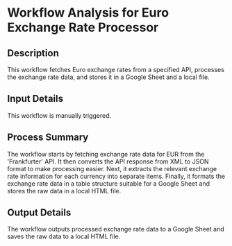 # Workflow Analysis for Euro Exchange Rate Processor

## Description
This workflow fetches Euro exchange rates from a specified API, processes the exchange rate data, and stores it in a Google Sheet and a local file.

## Input Details
This workflow is manually triggered.

## Process Summary
The workflow starts by fetching exchange rate data for EUR from the 'Frankfurter' API. It then converts the API response from XML to JSON format to make processing easier. Next, it extracts the relevant exchange rate information for each currency into separate items. Finally, it formats the exchange rate data in a table structure suitable for a Google Sheet and stores the raw data in a local HTML file.

## Output Details
The workflow outputs processed exchange rate data to a Google Sheet and saves the raw data to a local HTML file.
